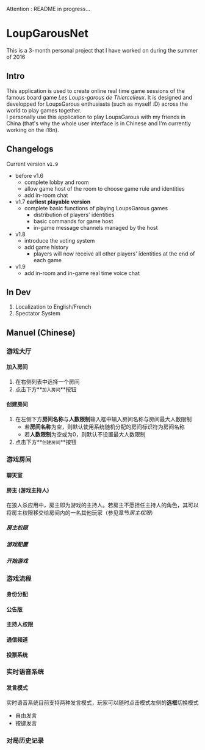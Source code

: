 Attention : README in progress...
# LoupGarousNet
This is a 3-month personal project that I have worked on during the summer of 2016  
## Intro
This application is used to create online real time game sessions of the famous board game *Les Loups-garous de Thiercelieux*. It is designed and developped for LoupsGarous enthusiasts (such as myself :D) across the world to play games together.  
I personally use this application to play LoupsGarous with my friends in China (that's why the whole user interface is in Chinese and I'm currently working on the i18n).

## Changelogs
Current version **`v1.9`**
  - before v1.6
    - complete lobby and room
    - allow game host of the room to choose game rule and identities
    - add in-room chat
  - v1.7 **earliest playable version**
    - complete basic functions of playing LoupsGarous games
      - distribution of players' identities 
      - basic commands for game host
      - in-game message channels managed by the host
  - v1.8
    - introduce the voting system
    - add game history
      - players will now receive all other players' identities at the end of each game
  - v1.9
    - add in-room and in-game real time voice chat  

## In Dev
1. Localization to English/French
2. Spectator System

## Manuel (Chinese)
### 游戏大厅
#### 加入房间
1. 在右侧列表中选择一个房间
2. 点击下方**`加入房间`**按钮

#### 创建房间
1. 在左侧下方**房间名称**与**人数限制**输入框中输入房间名称与房间最大人数限制  
    - 若**房间名称**为空，则默认使用系统随机分配的房间标识符为房间名称
    - 若**人数限制**为空或为0，则默认不设置最大人数限制
2. 点击下方**`创建房间`**按钮

### 游戏房间
#### 聊天室
#### 房主 (游戏主持人)
在狼人杀应用中，房主即为游戏的主持人。若房主不愿担任主持人的角色，其可以将房主权限移交给房间内的一名其他玩家（参见章节*房主权限*）
##### 房主权限
##### 游戏配置
##### 开始游戏

### 游戏流程
#### 身份分配
#### 公告版
#### 主持人权限
#### 通信频道
#### 投票系统

### 实时语音系统
#### 发言模式
实时语音系统目前支持两种发言模式，玩家可以随时点击模式左侧的**选框**切换模式
  - 自由发言
  - 按键发言

### 对局历史记录
